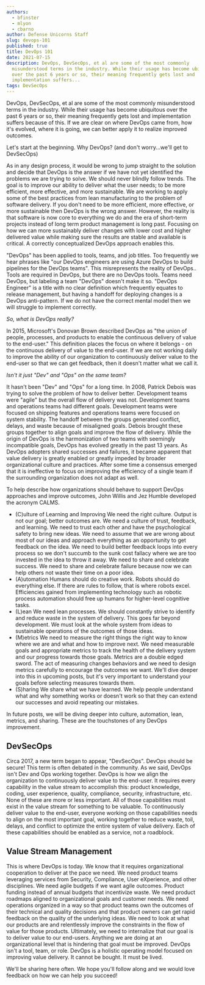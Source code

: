 ```yaml
---
authors:
  - bfinster
  - mlyon
  - cbarno
author: Defense Unicorns Staff
slug: devops-101
published: true
title: DevOps 101
date: 2021-07-15
description: DevOps, DevSecOps, et al are some of the most commonly
  misunderstood terms in the industry. While their usage has become ubiquitous
  over the past 6 years or so, their meaning frequently gets lost and
  implementation suffers...
tags: DevSecOps
---
```


DevOps, DevSecOps, et al are some of the most commonly misunderstood terms in the industry. While their usage has become
ubiquitous over the past 6 years or so, their meaning frequently gets lost and implementation suffers because of this.
If we are clear on where DevOps came from, how it's evolved, where it is going, we can better apply it to realize
improved outcomes.

Let's start at the beginning. Why DevOps? (and don't worry...we'll get to DevSecOps)

As in any design process, it would be wrong to jump straight to the solution and decide that DevOps is the answer if we
have not yet identified the problems we are trying to solve. We should never blindly follow trends. The goal is to
improve our ability to deliver what the user needs; to be more efficient, more effective, and more sustainable. We are
working to apply some of the best practices from lean manufacturing to the problem of software delivery. If you don't
need to be more efficient, more effective, or more sustainable then DevOps is the wrong answer. However, the reality is
that software is now core to everything we do and the era of short-term projects instead of long term product management
is long past. Focusing on how we can more sustainably deliver changes with lower cost and higher delivered value while
making sure the results are stable and available is critical. A correctly conceptualized DevOps approach enables this.

"DevOps" has been applied to tools, teams, and job titles. Too frequently we hear phrases like "our DevOps engineers are
using Azure DevOps to build pipelines for the DevOps teams". This misrepresents the reality of DevOps.. Tools are
required in DevOps, but there are no DevOps tools. Teams need DevOps, but labeling a team "DevOps" doesn't make it so.
"DevOps Engineer" is a title with no clear definition which frequently equates to release management, but  having a
handoff for deploying changes is a DevOps anti-pattern. If we do not have the correct mental model then we will struggle
to implement correctly.

*So, what is DevOps really?*

In 2015, Microsoft's Donovan Brown described DevOps as "the union of people, processes, and products to enable the
continuous delivery of value to the end-user." This definition places the focus on where it belongs - on the continuous
delivery of value to the end-user. If we are not working daily to improve the ability of our organization to
continuously deliver value to the end-user so that we can get feedback, then it doesn't matter what we call it. 

*Isn't it just "Dev" and "Ops" on the same team?*

It hasn't been "Dev" and "Ops" for a long time. In 2008, Patrick Debois was trying to solve the problem of how to
deliver better. Development teams were "agile" but the overall flow of delivery was not. Development teams and
operations teams had different goals. Development teams were focused on shipping features and operations teams were
focused on system stability. The handoff between the groups generated conflict, delays, and waste because of misaligned
goals. Debois brought these groups together to align goals and improve the flow of delivery. While the origin of DevOps
is the harmonization of two teams with seemingly incompatible goals, DevOps has evolved greatly in the past 13 years. As
DevOps adopters shared successes and failures, it became apparent that value delivery is greatly enabled or greatly
impeded by broader organizational culture and practices. After some time a consensus emerged that it is ineffective to
focus on improving the efficiency of a single team if the surrounding organization does not adapt as well. 

To help describe how organizations should behave to support DevOps approaches and improve outcomes, John Willis and Jez
Humble developed the acronym CALMS.

- (C)ulture of Learning and Improving
We need the right culture. Output is not our goal; better outcomes are. We need a culture of trust, feedback, and learning. We need to trust each other and have the psychological safety to bring new ideas. We need to assume that we are wrong about most of our ideas and approach everything as an opportunity to get feedback on the idea. We need to build better feedback loops into every process so we don't succumb to the sunk cost fallacy where we are too invested in the idea to throw it away. We need to share and celebrate success. We need to share and celebrate failure because now we can help others not waste their time on a poor idea.
- (A)utomation
Humans should do creative work. Robots should do everything else. If there are rules to follow, that is where robots excel. Efficiencies gained from implementing technology such as robotic process automation should free up humans for higher-level cognitive tasks.
- (L)ean
We need lean processes. We should constantly strive to identify and reduce waste in the system of delivery. This goes far beyond development. We must look at the whole system from ideas to sustainable operations of the outcomes of those ideas.
- (M)etrics
We need to measure the right things the right way to know where we are and what and how to improve next. We need measurable goals and appropriate metrics to track the health of the delivery system and our progress towards those goals. Metrics are a double edged sword. The act of measuring changes behaviors and we need to design metrics carefully to encourage the outcomes we want. We'll dive deeper into this in upcoming posts, but it's very important to understand your goals before selecting measures towards them.
- (S)haring
We share what we have learned. We help people understand what and why something works or doesn't work so that they can extend our successes and avoid repeating our mistakes.

In future posts, we will be diving deeper into culture, automation, lean, metrics, and sharing. These are the
touchstones of any DevOps improvement.

## DevSecOps

Circa 2017, a new term began to appear, "DevSecOps". DevOps should be secure! This term is often debated in the
community. As we said, DevOps isn't Dev and Ops working together. DevOps is how we align the organization to
continuously deliver value to the end-user. It requires every capability in the value stream to accomplish this: product
knowledge, coding, user experience, quality, compliance, security, infrastructure, etc. None of these are more or less
important. All of those capabilities must exist in the value stream for something to be valuable. To continuously
deliver value to the end-user, everyone working on those capabilities needs to align on the most important goal, working
together to reduce waste, toil, delays, and conflict to optimize the entire system of value delivery. Each of these
capabilities should be enabled as a service, not a roadblock.

## Value Stream Management

This is where DevOps is today. We know that it requires organizational cooperation to deliver at the pace we need. We
need product teams leveraging services from Security, Compliance, User eXperience, and other disciplines. We need agile
budgets if we want agile outcomes. Product funding instead of annual budgets that incentivize waste. We need product
roadmaps aligned to organizational goals and customer needs. We need operations organized in a way so that product teams
own the outcomes of their technical and quality decisions and that product owners can get rapid feedback on the quality
of the underlying ideas. We need to look at what our products are and relentlessly improve the constraints in the flow
of value for those products. Ultimately, we need to internalize that our goal is to deliver value to our end-users.
Anything we are doing at an organizational level that is hindering that goal must be improved.  DevOps isn't a tool,
team, or role. DevOps is a holistic operating model focused on improving value delivery. It cannot be bought. It must be
lived.

We'll be sharing here often. We hope you'll follow along and we would love feedback on how we can help you succeed!
